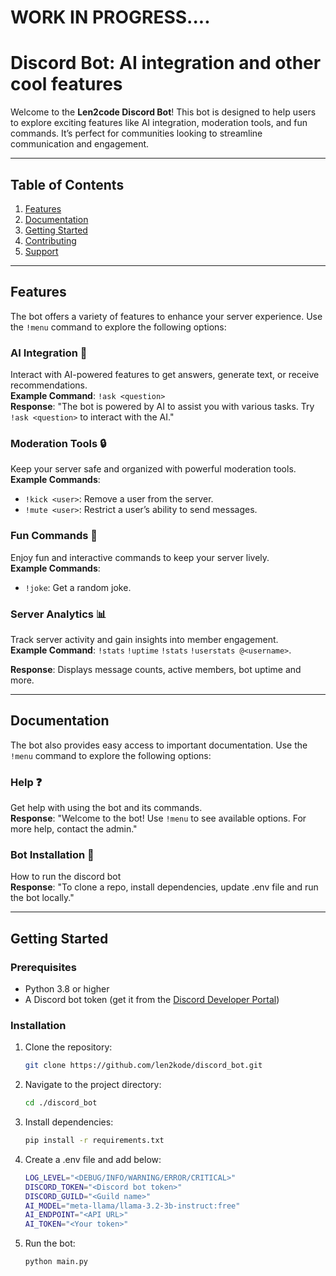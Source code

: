 # WORK IN PROGRESS....

# Discord Bot: AI integration and other cool features

Welcome to the **Len2code Discord Bot**! This bot is designed to help users to explore exciting features like AI integration, moderation tools, and fun commands. It’s perfect for communities looking to streamline communication and engagement.

---

## Table of Contents
1. [Features](#features)
2. [Documentation](#documentation)
3. [Getting Started](#getting-started)
4. [Contributing](#contributing)
5. [Support](#support)

---

## Features

The bot offers a variety of features to enhance your server experience. Use the `!menu` command to explore the following options:

### **AI Integration** 🤖
Interact with AI-powered features to get answers, generate text, or receive recommendations.  
**Example Command**: `!ask <question>`  
**Response**: "The bot is powered by AI to assist you with various tasks. Try `!ask <question>` to interact with the AI."

### **Moderation Tools** 🔒
Keep your server safe and organized with powerful moderation tools.  
**Example Commands**:
- `!kick <user>`: Remove a user from the server.
- `!mute <user>`: Restrict a user’s ability to send messages.

### **Fun Commands** 🎉
Enjoy fun and interactive commands to keep your server lively.  
**Example Commands**:
- `!joke`: Get a random joke.

### **Server Analytics** 📊
Track server activity and gain insights into member engagement.  
**Example Command**: `!stats` `!uptime` `!stats` `!userstats @<username>`.

**Response**: Displays message counts, active members, bot uptime and more.

---

## Documentation

The bot also provides easy access to important documentation. Use the `!menu` command to explore the following options:

### **Help** ❓
Get help with using the bot and its commands.  
**Response**: "Welcome to the bot! Use `!menu` to see available options. For more help, contact the admin."

### **Bot Installation** 📘
How to run the discord bot  
**Response**: "To clone a repo, install dependencies, update .env file and run the bot locally."

---

## Getting Started

### Prerequisites
- Python 3.8 or higher
- A Discord bot token (get it from the [Discord Developer Portal](https://discord.com/developers/applications))

### Installation
1. Clone the repository:
   ```bash
   git clone https://github.com/len2kode/discord_bot.git
   ```
2. Navigate to the project directory:
   ```bash
   cd ./discord_bot
   ```
3. Install dependencies:
   ```bash
   pip install -r requirements.txt
   ```
4. Create a .env file and add below:
   ```bash
   LOG_LEVEL="<DEBUG/INFO/WARNING/ERROR/CRITICAL>"
   DISCORD_TOKEN="<Discord bot token>"
   DISCORD_GUILD="<Guild name>"
   AI_MODEL="meta-llama/llama-3.2-3b-instruct:free"
   AI_ENDPOINT="<API URL>"
   AI_TOKEN="<Your token>"
   ```
5. Run the bot:
   ```bash
   python main.py
   ```
